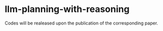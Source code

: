# llm-planning-with-reasoning

Codes will be realeased upon the publication of the corresponding paper.
